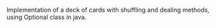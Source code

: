 Implementation of a deck of cards with shuffling and dealing methods, using Optional class in java.
